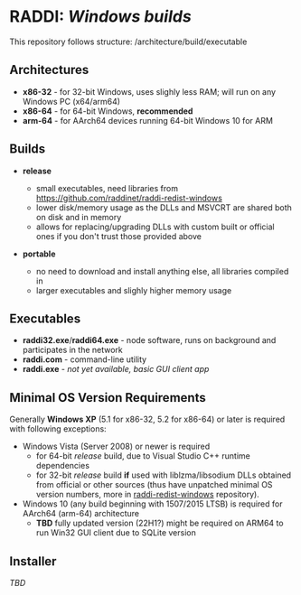 # RADDI: *Windows builds*

This repository follows structure: /architecture/build/executable

## Architectures

* **x86-32** - for 32-bit Windows, uses slighly less RAM; will run on any Windows PC (x64/arm64)
* **x86-64** - for 64-bit Windows, **recommended**
* **arm-64** - for AArch64 devices running 64-bit Windows 10 for ARM

## Builds

* **release**
  - small executables, need libraries from https://github.com/raddinet/raddi-redist-windows
  - lower disk/memory usage as the DLLs and MSVCRT are shared both on disk and in memory
  - allows for replacing/upgrading DLLs with custom built or official ones if you don't trust those provided above

* **portable**
  - no need to download and install anything else, all libraries compiled in
  - larger executables and slighly higher memory usage

## Executables

* **raddi32.exe**/**raddi64.exe** - node software, runs on background and participates in the network
* **raddi.com** - command-line utility
* **raddi.exe** - *not yet available, basic GUI client app*

## Minimal OS Version Requirements

Generally **Windows XP** (5.1 for x86-32, 5.2 for x86-64) or later is required with following exceptions:

* Windows Vista (Server 2008) or newer is required
   - for 64-bit *release* build, due to Visual Studio C++ runtime dependencies
   - for 32-bit *release* build **if** used with liblzma/libsodium DLLs obtained from official or other sources (thus have unpatched minimal OS version numbers, more in [raddi-redist-windows](https://github.com/raddinet/raddi-redist-windows) repository).
* Windows 10 (any build beginning with 1507/2015 LTSB) is required for AArch64 (arm-64) architecture
   - **TBD** fully updated version (22H1?) might be required on ARM64 to run Win32 GUI client due to SQLite version

## Installer

*TBD*